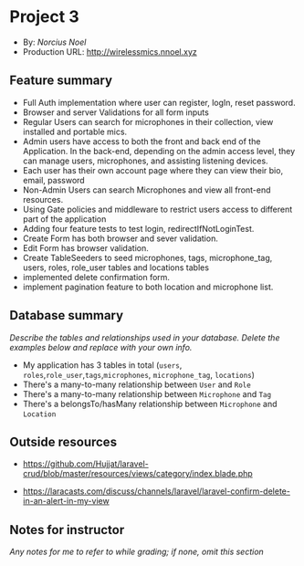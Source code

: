 
# Project 3

+ By: *Norcius Noel*
+ Production URL: <http://wirelessmics.nnoel.xyz>

## Feature summary

+ Full Auth implementation where user can register, logIn, reset password.
+ Browser and server Validations for all form inputs
+ Regular Users can search for microphones in their collection, view installed and portable mics. 
+ Admin users have access to both the front and back end of the Application. In the back-end, depending on the admin access level, they can manage users, microphones, and assisting listening devices.
+ Each user has their own account page where they can view their bio, email, password
+ Non-Admin Users can search Microphones and view all front-end resources.
+ Using Gate policies and middleware to restrict users access to different part of the application
+ Adding four feature tests to test login, redirectIfNotLoginTest.
+ Create Form has both browser and sever validation.
+ Edit Form has browser validation.
+ Create TableSeeders to seed microphones, tags, microphone_tag, users, roles, role_user tables and locations tables
+ implemented delete confirmation form.
+ implement pagination feature to both location and microphone list.

## Database summary

*Describe the tables and relationships used in your database. Delete the examples below and replace with your own info.*

+ My application has 3 tables in total (`users`, `roles`,`role_user`,`tags`,`microphones`, `microphone_tag`, `locations`)
+ There's a many-to-many relationship between `User` and `Role`
+ There's a many-to-many relationship between `Microphone` and `Tag`
+ There's a belongsTo/hasMany relationship between `Microphone` and `Location`

## Outside resources

+ https://github.com/Hujjat/laravel-crud/blob/master/resources/views/category/index.blade.php

+ <https://laracasts.com/discuss/channels/laravel/laravel-confirm-delete-in-an-alert-in-my-view>

## Notes for instructor

*Any notes for me to refer to while grading; if none, omit this section*
